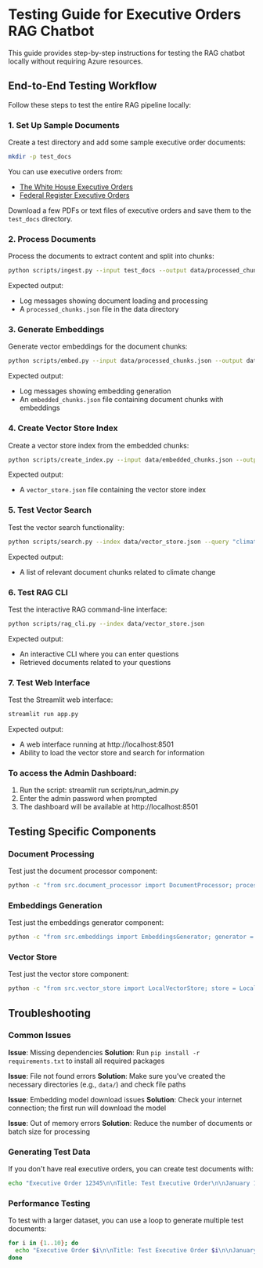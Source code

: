 # Testing Guide for Executive Orders RAG Chatbot

This guide provides step-by-step instructions for testing the RAG chatbot locally without requiring Azure resources.

## End-to-End Testing Workflow

Follow these steps to test the entire RAG pipeline locally:

### 1. Set Up Sample Documents

Create a test directory and add some sample executive order documents:

```bash
mkdir -p test_docs
```

You can use executive orders from:
- [The White House Executive Orders](https://www.whitehouse.gov/briefing-room/presidential-actions/executive-orders/)
- [Federal Register Executive Orders](https://www.federalregister.gov/presidential-documents/executive-orders)

Download a few PDFs or text files of executive orders and save them to the `test_docs` directory.

### 2. Process Documents

Process the documents to extract content and split into chunks:

```bash
python scripts/ingest.py --input test_docs --output data/processed_chunks.json
```

Expected output:
- Log messages showing document loading and processing
- A `processed_chunks.json` file in the data directory

### 3. Generate Embeddings

Generate vector embeddings for the document chunks:

```bash
python scripts/embed.py --input data/processed_chunks.json --output data/embedded_chunks.json
```

Expected output:
- Log messages showing embedding generation
- An `embedded_chunks.json` file containing document chunks with embeddings

### 4. Create Vector Store Index

Create a vector store index from the embedded chunks:

```bash
python scripts/create_index.py --input data/embedded_chunks.json --output data/vector_store.json
```

Expected output:
- A `vector_store.json` file containing the vector store index

### 5. Test Vector Search

Test the vector search functionality:

```bash
python scripts/search.py --index data/vector_store.json --query "climate change initiatives"
```

Expected output:
- A list of relevant document chunks related to climate change

### 6. Test RAG CLI

Test the interactive RAG command-line interface:

```bash
python scripts/rag_cli.py --index data/vector_store.json
```

Expected output:
- An interactive CLI where you can enter questions
- Retrieved documents related to your questions

### 7. Test Web Interface

Test the Streamlit web interface:

```bash
streamlit run app.py
```

Expected output:
- A web interface running at http://localhost:8501
- Ability to load the vector store and search for information

### To access the Admin Dashboard:

1. Run the script: streamlit run scripts/run_admin.py
2. Enter the admin password when prompted
3. The dashboard will be available at http://localhost:8501

## Testing Specific Components

### Document Processing

Test just the document processor component:

```bash
python -c "from src.document_processor import DocumentProcessor; processor = DocumentProcessor(); docs = processor.load_document('test_docs/example.pdf'); print(f'Loaded {len(docs)} document parts')"
```

### Embeddings Generation

Test just the embeddings generator component:

```bash
python -c "from src.embeddings import EmbeddingsGenerator; generator = EmbeddingsGenerator(); emb = generator.generate_embeddings(['This is a test document']); print(f'Generated embedding with dimension {len(emb[0])}')"
```

### Vector Store

Test just the vector store component:

```bash
python -c "from src.vector_store import LocalVectorStore; store = LocalVectorStore(); store.load('data/vector_store.json'); print(f'Loaded {len(store.documents)} documents')"
```

## Troubleshooting

### Common Issues

**Issue**: Missing dependencies
**Solution**: Run `pip install -r requirements.txt` to install all required packages

**Issue**: File not found errors
**Solution**: Make sure you've created the necessary directories (e.g., `data/`) and check file paths

**Issue**: Embedding model download issues
**Solution**: Check your internet connection; the first run will download the model

**Issue**: Out of memory errors
**Solution**: Reduce the number of documents or batch size for processing

### Generating Test Data

If you don't have real executive orders, you can create test documents with:

```bash
echo "Executive Order 12345\n\nTitle: Test Executive Order\n\nJanuary 1, 2025\n\nBy the authority vested in me as President by the Constitution and the laws of the United States of America, it is hereby ordered as follows:\n\nSection 1. Policy. This is a test executive order for the RAG system." > test_docs/test_eo.txt
```

### Performance Testing

To test with a larger dataset, you can use a loop to generate multiple test documents:

```bash
for i in {1..10}; do
  echo "Executive Order $i\n\nTitle: Test Executive Order $i\n\nJanuary $i, 2025\n\nBy the authority vested in me as President by the Constitution and the laws of the United States of America, it is hereby ordered as follows:\n\nSection 1. Policy. This is test executive order number $i for the RAG system." > "test_docs/test_eo_$i.txt"
done
```